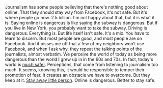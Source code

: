 Journalism has some people believing that there's nothing good about online. That they should stay way from Facebook, it's not safe. But it's where people go now. 2.5 billion. I'm not happy about that, but it is what it is. Saying online is dangerous is like saying the subway is dangerous. But if you live in New York, you probably want to take the subway. Driving is dangerous. Everything is. But life itself isn't safe. It's a mix. You have to learn to discern. But most people are good, and most people are on Facebook. And it pisses me off that a few of my neighbors won't use Facebook, and when I ask why, they repeat the talking points of the journalists, almost verbatim. We perceive the world of today as being more dangerous than the world I grew up in in the 60s and 70s. In fact, today's world is <a href="https://www.washingtonpost.com/news/wonk/wp/2015/04/14/theres-never-been-a-safer-time-to-be-a-kid-in-america/?noredirect=on">much safer</a>. Perceptions, that come from listening to journalism too much. It seems, knowing this, it would be responsible to temper their promotion of fear. It creates an obstacle we have to overcome. But they keep at it. <a href="https://www.nytimes.com/2020/01/01/opinion/social-media-2020.html">Stay away little person</a>. Online is dangerous. Better to stay safe. 
